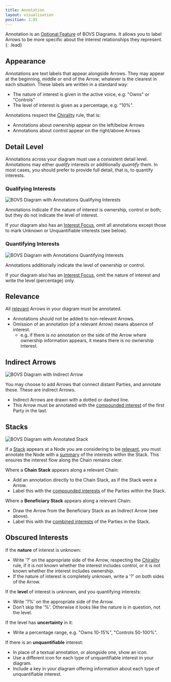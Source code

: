 ```yaml
---
title: Annotation
layout: visualisation
position: 2.01
---
```


Annotation is an [Optional Feature](/visualisation/optional) of BOVS Diagrams. It allows you to label Arrows to be more specific about the interest relationships they represent.
{: .lead}


## Appearance

Annotations are text labels that appear alongside Arrows. They may appear at the beginning, middle or end of the Arrow; whatever is the clearest in each situation. These labels are written in a standard way:

* The nature of interest is given in the active voice, e.g. "Owns" or "Controls"
* The level of interest is given as a percentage, e.g. "10%".

Annotations respect the [Chirality](/visualisation/core/chirality) rule, that is:

* Annotations about ownership appear on the left/below Arrows
* Annotations about control appear on the right/above Arrows


## Detail Level

Annotations across your diagram must use a consistent detail level. Annotations may either *qualify* interests or additionally *quantify* them. In most cases, you should prefer to provide full detail, that is, to quantify interests.

### Qualifying Interests

![BOVS Diagram with Annotations Qualifying Interests]()

Annotations indicate if the nature of interest is ownership, control or both; but they do not indicate the level of interest.

If your diagram also has an [Interest Focus](/visualisation/core/focus-depth), omit all annotations except those to mark Unknown or Unquantifiable interests (see below).

### Quantifying Interests

![BOVS Diagram with Annotations Quantifying Interests]()

Annotations additionally indicate the level of ownership or control.

If your diagram also has an [Interest Focus](/visualisation/core/focus-depth), omit the nature of interest and write the level (percentage) only.


## Relevance

All [relevant](/visualisation/core/relevance) Arrows in your diagram must be annotated.

* Annotations should not be added to non-relevant Arrows.
* Omission of an annotation (of a relevant Arrow) means absence of interest.
  * e.g. if there is no annotation on the side of the Arrow where ownership information appears, it means there is no ownership interest.


## Indirect Arrows

![BOVS Diagram with Indirect Arrow]()

You may choose to add Arrows that connect distant Parties, and annotate these. These are indirect Arrows.

* Indirect Arrows are drawn with a dotted or dashed line.
* This Arrow must be annotated with the [compounded interest](/visualisation/core/summarisation) of the first Party in the last.


## Stacks

![BOVS Diagram with Annotated Stack]()

If a [Stack](/visualisation/core/stacks) appears at a Node you are considering to be [relevant](/visualisation/core/relevance), you must annotate the Node with a [summary](/visualisation/core/summarisation) of the interests within the Stack. This ensures the interest flow along the Chain remains clear.

Where a **Chain Stack** appears along a relevant Chain:

* Add an annotation directly to the Chain Stack, as if the Stack were a Arrow.
* Label this with the [compounded interests](/visualisation/core/summarisation) of the Parties within the Stack.

Where a **Beneficiary Stack** appears along a relevant Chain:

* Draw the Arrow from the Beneficiary Stack as an Indirect Arrow (see above).
* Label this with the [combined interests](/visualisation/core/summarisation) of the Parties in the Stack.


## Obscured Interests

If the **nature** of interest is unknown:

* Write '?' on the appropriate side of the Arrow, respecting the [Chirality](/visualisation/core/chirality) rule, if it is not known whether the interest includes control, or it is not known whether the interest includes ownership.
* If the nature of interest is completely unknown, write a '?' on both sides of the Arrow.

If the **level** of interest is unknown, and you quantifying interests:

* Write '?%' on the appropriate side of the Arrow.
* Don’t skip the '%'. Otherwise it looks like the nature is in question, not the level.

If the level has **uncertainty** in it:

* Write a percentage range, e.g. "Owns 10-15%", "Controls 50-100%".

If there is an **unquantifiable** interest:

* In place of a textual annotation, or alongside one, show an icon.
* Use a different icon for each type of unquantifiable interest in your diagram.
* Include a key in your diagram offering information about each type of unquantifiable interest.